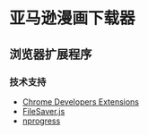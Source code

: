 # 亚马逊漫画下载器
## 浏览器扩展程序

### 技术支持
* [Chrome Developers Extensions](https://developer.chrome.com/docs/extensions/)
* [FileSaver.js](http://purl.eligrey.com/github/FileSaver.js)
* [nprogress](https://github.com/rstacruz/nprogress)
